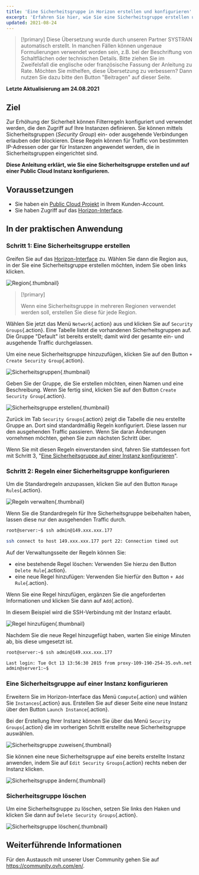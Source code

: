 ```yaml
---
title: 'Eine Sicherheitsgruppe in Horizon erstellen und konfigurieren'
excerpt: 'Erfahren Sie hier, wie Sie eine Sicherheitsgruppe erstellen und auf einer Public Cloud Instanz konfigurieren'
updated: 2021-08-24
---
```


> [!primary]
> Diese Übersetzung wurde durch unseren Partner SYSTRAN automatisch erstellt. In manchen Fällen können ungenaue Formulierungen verwendet worden sein, z.B. bei der Beschriftung von Schaltflächen oder technischen Details. Bitte ziehen Sie im Zweifelsfall die englische oder französische Fassung der Anleitung zu Rate. Möchten Sie mithelfen, diese Übersetzung zu verbessern? Dann nutzen Sie dazu bitte den Button "Beitragen" auf dieser Seite.
>

**Letzte Aktualisierung am 24.08.2021**

## Ziel

Zur Erhöhung der Sicherheit können Filterregeln konfiguriert und verwendet werden, die den Zugriff auf Ihre Instanzen definieren. Sie können mittels Sicherheitsgruppen (*Security Group*) ein- oder ausgehende Verbindungen erlauben oder blockieren. Diese Regeln können für Traffic von bestimmten IP-Adressen oder gar für Instanzen angewendet werden, die in Sicherheitsgruppen eingerichtet sind.

**Diese Anleitung erklärt, wie Sie eine Sicherheitsgruppe erstellen und auf einer Public Cloud Instanz konfigurieren.**

## Voraussetzungen

- Sie haben ein [Public Cloud Projekt](https://www.ovhcloud.com/de/public-cloud) in Ihrem Kunden-Account.
- Sie haben Zugriff auf das [Horizon-Interface](/pages/platform/public-cloud/create_and_delete_a_user).

## In der praktischen Anwendung

### Schritt 1: Eine Sicherheitsgruppe erstellen

Greifen Sie auf das [Horizon-Interface](/pages/platform/public-cloud/create_and_delete_a_user) zu. Wählen Sie dann die Region aus, in der Sie eine Sicherheitsgruppe erstellen möchten, indem Sie oben links klicken.

![Region](images/security-group0.png){.thumbnail}

> [!primary]
>
> Wenn eine Sicherheitsgruppe in mehreren Regionen verwendet werden soll, erstellen Sie diese für jede Region.
>

Wählen Sie jetzt das Menü `Network`{.action} aus und klicken Sie auf `Security Groups`{.action}. Eine Tabelle listet die vorhandenen Sicherheitsgruppen auf. Die Gruppe "Default" ist bereits erstellt; damit wird der gesamte ein- und ausgehende Traffic durchgelassen.

Um eine neue Sicherheitsgruppe hinzuzufügen, klicken Sie auf den Button `+ Create Security Group`{.action}.

![Sicherheitsgruppen](images/security-group1.png){.thumbnail}

Geben Sie der Gruppe, die Sie erstellen möchten, einen Namen und eine Beschreibung. Wenn Sie fertig sind, klicken Sie auf den Button `Create Security Group`{.action}.

![Sicherheitsgruppe erstellen](images/security-group2.png){.thumbnail}

Zurück im Tab `Security Groups`{.action} zeigt die Tabelle die neu erstellte Gruppe an. Dort sind standardmäßig Regeln konfiguriert. Diese lassen nur den ausgehenden Traffic passieren. Wenn Sie daran Änderungen vornehmen möchten, gehen Sie zum nächsten Schritt über.

Wenn Sie mit diesen Regeln einverstanden sind, fahren Sie stattdessen fort mit Schritt 3, "[Eine Sicherheitsgruppe auf einer Instanz konfigurieren](#instance-security-group)".

### Schritt 2: Regeln einer Sicherheitsgruppe konfigurieren

Um die Standardregeln anzupassen, klicken Sie auf den Button `Manage Rules`{.action}.

![Regeln verwalten](images/security-group3.png){.thumbnail}

Wenn Sie die Standardregeln für Ihre Sicherheitsgruppe beibehalten haben, lassen diese nur den ausgehenden Traffic durch.

```bash
root@server:~$ ssh admin@149.xxx.xxx.177

ssh connect to host 149.xxx.xxx.177 port 22: Connection timed out
```

Auf der Verwaltungsseite der Regeln können Sie:

- eine bestehende Regel löschen: Verwenden Sie hierzu den Button `Delete Rule`{.action}.
- eine neue Regel hinzufügen: Verwenden Sie hierfür den Button `+ Add Rule`{.action}.

Wenn Sie eine Regel hinzufügen, ergänzen Sie die angeforderten Informationen und klicken Sie dann auf `Add`{.action}.

In diesem Beispiel wird die SSH-Verbindung mit der Instanz erlaubt.

![Regel hinzufügen](images/security-group4.png){.thumbnail}

Nachdem Sie die neue Regel hinzugefügt haben, warten Sie einige Minuten ab, bis diese umgesetzt ist.

```bash
root@server:~$ ssh admin@149.xxx.xxx.177

Last login: Tue Oct 13 13:56:30 2015 from proxy-109-190-254-35.ovh.net
admin@server1:~$
```

### Eine Sicherheitsgruppe auf einer Instanz konfigurieren <a name="instance-security-group"></a>

Erweitern Sie im Horizon-Interface das Menü `Compute`{.action} und wählen Sie `Instances`{.action} aus. Erstellen Sie auf dieser Seite eine neue Instanz über den Button `Launch Instance`{.action}.

Bei der Erstellung Ihrer Instanz können Sie über das Menü `Security Groups`{.action} die im vorherigen Schritt erstellte neue Sicherheitsgruppe auswählen.

![Sicherheitsgruppe zuweisen](images/security-group5.png){.thumbnail}

Sie können eine neue Sicherheitsgruppe auf eine bereits erstellte Instanz anwenden, indem Sie auf `Edit Security Groups`{.action} rechts neben der Instanz klicken.

![Sicherheitsgruppe ändern](images/security-group6.png){.thumbnail}

### Sicherheitsgruppe löschen

Um eine Sicherheitsgruppe zu löschen, setzen Sie links den Haken und klicken Sie dann auf `Delete Security Groups`{.action}.

![Sicherheitsgruppe löschen](images/security-group7.png){.thumbnail}

## Weiterführende Informationen

Für den Austausch mit unserer User Community gehen Sie auf <https://community.ovh.com/en/>.

